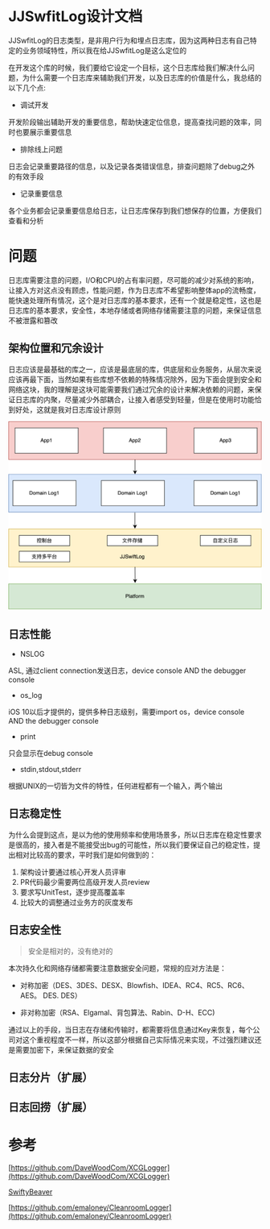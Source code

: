 # JJSwfitLog设计文档

JJSwfitLog的日志类型，是非用户行为和埋点日志库，因为这两种日志有自己特定的业务领域特性，所以我在给JJSwfitLog是这么定位的

在开发这个库的时候，我们要给它设定一个目标，这个日志库给我们解决什么问题，为什么需要一个日志库来辅助我们开发，以及日志库的价值是什么，我总结的以下几个点:

* 调试开发

开发阶段输出辅助开发的重要信息，帮助快速定位信息，提高查找问题的效率，同时也要展示重要信息

* 排除线上问题

日志会记录重要路径的信息，以及记录各类错误信息，排查问题除了debug之外的有效手段

* 记录重要信息

各个业务都会记录重要信息给日志，让日志库保存到我们想保存的位置，方便我们查看和分析

# 问题

日志库需要注意的问题，I/O和CPU的占有率问题，尽可能的减少对系统的影响，让接入方对这点没有顾虑，性能问题，作为日志库不希望影响整体app的流畅度，能快速处理所有情况，这个是对日志库的基本要求，还有一个就是稳定性，这也是日志库的基本要求，安全性，本地存储或者网络存储需要注意的问题，来保证信息不被泄露和篡改

## 架构位置和冗余设计

日志应该是最基础的库之一，应该是最底层的库，供底层和业务服务，从层次来说应该再最下面，当然如果有些库想不依赖的特殊情况除外，因为下面会提到安全和网络这块，我的理解是这块可能需要我们通过冗余的设计来解决依赖的问题，来保证日志库的内聚，尽量减少外部耦合，让接入者感受到轻量，但是在使用时功能恰到好处，这就是我对日志库设计原则

![JJSwfitLog architecture](https://raw.githubusercontent.com/jezzmemo/JJSwiftLog/master/screenshots/architecture.png)

## 日志性能

* NSLOG

ASL, 通过client connection发送日志，device console AND the debugger console

* os_log

iOS 10以后才提供的，提供多种日志级别，需要import os，device console AND the debugger console

* print

只会显示在debug console

* stdin,stdout,stderr

根据UNIX的一切皆为文件的特性，任何进程都有一个输入，两个输出

## 日志稳定性

为什么会提到这点，是以为他的使用频率和使用场景多，所以日志库在稳定性要求是很高的，接入者是不能接受出bug的可能性，所以我们要保证自己的稳定性，提出相对比较高的要求，平时我们是如何做到的：

1. 架构设计要通过核心开发人员评审
2. PR代码最少需要两位高级开发人员review
3. 要求写UnitTest，逐步提高覆盖率
4. 比较大的调整通过业务方的灰度发布

## 日志安全性

> 安全是相对的，没有绝对的

本次持久化和网络存储都需要注意数据安全问题，常规的应对方法是：

* 对称加密（DES、3DES、DESX、Blowfish、IDEA、RC4、RC5、RC6、AES。 DES. DES）

* 非对称加密（RSA、Elgamal、背包算法、Rabin、D-H、ECC)

通过以上的手段，当日志在存储和传输时，都需要将信息通过Key来恢复，每个公司对这个重视程度不一样，所以这部分根据自己实际情况来实现，不过强烈建议还是需要加密下，来保证数据的安全

## 日志分片（扩展）

## 日志回捞（扩展）

# 参考

[https://github.com/DaveWoodCom/XCGLogger](https://github.com/DaveWoodCom/XCGLogger)

[SwiftyBeaver](https://github.com/SwiftyBeaver/SwiftyBeaver)

[https://github.com/emaloney/CleanroomLogger](https://github.com/emaloney/CleanroomLogger)